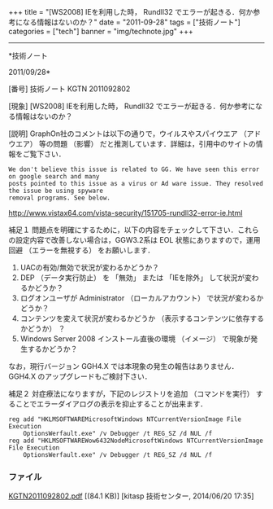 ﻿+++
title = "[WS2008] IEを利用した時， Rundll32 でエラーが起きる．何か参考になる情報はないのか？"
date = "2011-09-28"
tags = ["技術ノート"]
categories = ["tech"]
banner = "img/technote.jpg"
+++

-----------------------------------------------------------------------------------------------------------------------------

*技術ノート

2011/09/28*


[番号]
技術ノート KGTN 2011092802

[現象]
[WS2008] IEを利用した時， Rundll32
でエラーが起きる．何か参考になる情報はないのか？

[説明]
GraphOn社のコメントは以下の通りで，ウイルスやスパイウエア （アドウエア）
等の問題 （影響）
だと推測しています．詳細は，引用中のサイトの情報をご覧下さい．

    We don't believe this issue is related to GG. We have seen this error on google search and many
    posts pointed to this issue as a virus or Ad ware issue. They resolved the issue be using spyware
    removal programs. See below.

<http://www.vistax64.com/vista-security/151705-rundll32-error-ie.html>

補足１
問題点を明確にするために，以下の内容をチェックして下さい．これらの設定内容で改善しない場合は，GGW3.2系は
EOL 状態にありますので，運用回避 （エラーを無視する） をお願いします．

1) UACの有効/無効で状況が変わるかどうか？
2) DEP （データ実行防止） を 「無効」 または 「IEを除外」
して状況が変わるかどうか？
3) ログオンユーザが Administrator （ローカルアカウント）
で状況が変わるかどうか？
4) コンテンツを変えて状況が変わるかどうか
（表示するコンテンツに依存するかどうか） ？
5) Windows Server 2008 インストール直後の環境 （イメージ）
で現象が発生するかどうか？

なお，現行バージョン GGH4.X では本現象の発生の報告はありません． GGH4.X
のアップグレードもご検討下さい．

補足２
対症療法になりますが，下記のレジストリを追加 （コマンドを実行）
することでエラーダイアログの表示を抑止することが出来ます．

    reg add "HKLMSOFTWAREMicrosoftWindows NTCurrentVersionImage File Execution
        OptionsWerfault.exe" /v Debugger /t REG_SZ /d NUL /f
    reg add "HKLMSOFTWAREWow6432NodeMicrosoftWindows NTCurrentVersionImage File Execution
        OptionsWerfault.exe" /v Debugger /t REG_SZ /d NUL /f


### ファイル

 
 


[KGTN2011092802.pdf](http://techreport.kitasp.net/attachments/download/1698/KGTN2011092802.pdf)
 [(84.1 KB)] [kitasp 技術センター, 2014/06/20
17:35]


 


 

